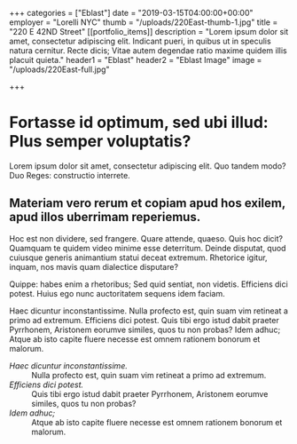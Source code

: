 +++
categories = ["Eblast"]
date = "2019-03-15T04:00:00+00:00"
employer = "Lorelli NYC"
thumb = "/uploads/220East-thumb-1.jpg"
title = "220 E 42ND Street"
[[portfolio_items]]
description = "Lorem ipsum dolor sit amet, consectetur adipiscing elit. Indicant pueri, in quibus ut in speculis natura cernitur. Recte dicis; Vitae autem degendae ratio maxime quidem illis placuit quieta."
header1 = "Eblast"
header2 = "Eblast Image"
image = "/uploads/220East-full.jpg"

+++
# Fortasse id optimum, sed ubi illud: Plus semper voluptatis?

Lorem ipsum dolor sit amet, consectetur adipiscing elit. Quo tandem modo? Duo Reges: constructio interrete.

## Materiam vero rerum et copiam apud hos exilem, apud illos uberrimam reperiemus.

Hoc est non dividere, sed frangere. Quare attende, quaeso. Quis hoc dicit? Quamquam te quidem video minime esse deterritum. Deinde disputat, quod cuiusque generis animantium statui deceat extremum. Rhetorice igitur, inquam, nos mavis quam dialectice disputare?

Quippe: habes enim a rhetoribus; Sed quid sentiat, non videtis. Efficiens dici potest. Huius ego nunc auctoritatem sequens idem faciam.

Haec dicuntur inconstantissime. Nulla profecto est, quin suam vim retineat a primo ad extremum. Efficiens dici potest. Quis tibi ergo istud dabit praeter Pyrrhonem, Aristonem eorumve similes, quos tu non probas? Idem adhuc; Atque ab isto capite fluere necesse est omnem rationem bonorum et malorum.

<dl>
	<dt><dfn>Haec dicuntur inconstantissime.</dfn></dt>
	<dd>Nulla profecto est, quin suam vim retineat a primo ad extremum.</dd>
	<dt><dfn>Efficiens dici potest.</dfn></dt>
	<dd>Quis tibi ergo istud dabit praeter Pyrrhonem, Aristonem eorumve similes, quos tu non probas?</dd>
	<dt><dfn>Idem adhuc;</dfn></dt>
	<dd>Atque ab isto capite fluere necesse est omnem rationem bonorum et malorum.</dd>
</dl>